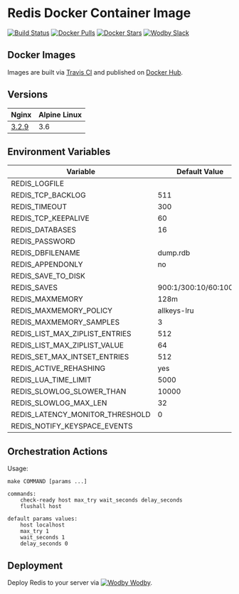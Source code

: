 # Redis Docker Container Image

[![Build Status](https://travis-ci.org/wodby/redis.svg?branch=master)](https://travis-ci.org/wodby/redis)
[![Docker Pulls](https://img.shields.io/docker/pulls/wodby/redis.svg)](https://hub.docker.com/r/wodby/redis)
[![Docker Stars](https://img.shields.io/docker/stars/wodby/redis.svg)](https://hub.docker.com/r/wodby/redis)
[![Wodby Slack](http://slack.wodby.com/badge.svg)](http://slack.wodby.com)

## Docker Images

Images are built via [Travis CI](https://travis-ci.org/wodby/redis) and published on [Docker Hub](https://hub.docker.com/r/wodby/redis). 

## Versions

| Nginx | Alpine Linux |
| ----- | ------------ |
| [3.2.9](https://github.com/wodby/redis/tree/master/3.2/Dockerfile) | 3.6 |  

## Environment Variables

| Variable | Default Value | Description |
| -------- | ------------- | ----------- |
| REDIS_LOGFILE                     |                          | |
| REDIS_TCP_BACKLOG                 | 511                      | | 
| REDIS_TIMEOUT                     | 300                      | |
| REDIS_TCP_KEEPALIVE               | 60                       | |
| REDIS_DATABASES                   | 16                       | |
| REDIS_PASSWORD                    |                          | |
| REDIS_DBFILENAME                  | dump.rdb                 | |                                    
| REDIS_APPENDONLY                  | no                       | |
| REDIS_SAVE_TO_DISK                |                          | |
| REDIS_SAVES                       | 900:1/300:10/60:10000    | |
| REDIS_MAXMEMORY                   | 128m                     | |
| REDIS_MAXMEMORY_POLICY            | allkeys-lru              | |
| REDIS_MAXMEMORY_SAMPLES           | 3                        | |
| REDIS_LIST_MAX_ZIPLIST_ENTRIES    | 512                      | |
| REDIS_LIST_MAX_ZIPLIST_VALUE      | 64                       | |
| REDIS_SET_MAX_INTSET_ENTRIES      | 512                      | |
| REDIS_ACTIVE_REHASHING            | yes                      | |
| REDIS_LUA_TIME_LIMIT              | 5000                     | |
| REDIS_SLOWLOG_SLOWER_THAN         | 10000                    | |
| REDIS_SLOWLOG_MAX_LEN             | 32                       | |
| REDIS_LATENCY_MONITOR_THRESHOLD   | 0                        | |
| REDIS_NOTIFY_KEYSPACE_EVENTS      |                          | |

## Orchestration Actions

Usage:
```
make COMMAND [params ...]
 
commands:
    check-ready host max_try wait_seconds delay_seconds
    flushall host
    
default params values:
    host localhost
    max_try 1
    wait_seconds 1
    delay_seconds 0
```

## Deployment

Deploy Redis to your server via [![Wodby](https://www.google.com/s2/favicons?domain=wodby.com) Wodby](https://cloud.wodby.com/stackhub/7548eb5a-c61b-4480-9f36-2501917692b3).


